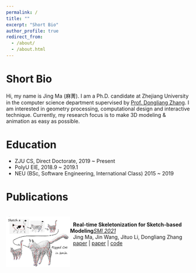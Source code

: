 ```yaml
---
permalink: /
title: ""
excerpt: "Short Bio"
author_profile: true
redirect_from: 
  - /about/
  - /about.html
---
```


Short Bio
======
Hi, my name is Jing Ma (麻菁). I am a Ph.D. candidate at Zhejiang University in the computer science department supervised by [Prof. Dongliang Zhang](https://person.zju.edu.cn/en/0012126#0). I am interested in geometry processing, computational design and interactive technique. Currently, my research focus is to make 3D modeling & animation as easy as possible.

Education
======
- ZJU CS, Direct Doctorate, 2019 ~ Present
- PolyU EIE, 2018.9 ~ 2019.1
- NEU (BSc, Software Engineering, International Class) 2015 ~ 2019

Publications
======
<br/>

<img width="175" align="left" src="../images/RealSkel.png"/>

&nbsp; __Real-time Skeletonization for Sketch-based Modeling__*[SMI 2021](https://smi2021.github.io/)*<br/>
&nbsp;  Jing Ma, Jin Wang, Jituo Li, Dongliang Zhang <br/>
&nbsp;  [paper](https://dl.acm.org/doi/abs/10.1016/j.cag.2021.11.005) | [paper](https://doi.org/10.1016/j.cag.2021.11.005) | [code](https://github.com/jingma-git/RealSkel)
<!--
&nbsp;  [arxiv](https://arxiv.org/pdf/2110.05805.pdf) | [acm](https://dl.acm.org/doi/abs/10.1016/j.cag.2021.11.005) | [paper](https://doi.org/10.1016/j.cag.2021.11.005) | [code](https://github.com/jingma-git/RealSkel)
 --> 
<br/>
